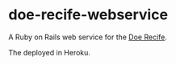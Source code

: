 # doe-recife-webservice

A Ruby on Rails web service for the [Doe Recife](https://play.google.com/store/apps/details?id=br.com.doe&hl=pt_BR).

The deployed in Heroku.
